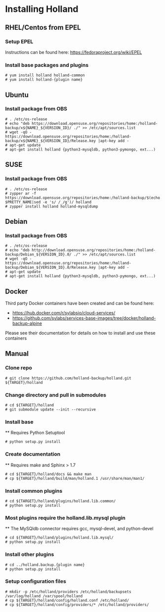 # Installing Holland
## RHEL/Centos from EPEL
### Setup EPEL
Instructions can be found here: https://fedoraproject.org/wiki/EPEL
### Install base packages and plugins
```
# yum install holland holland-common
# yum install holland-{plugin name}
```

## Ubuntu
### Install package from OBS
```
# . /etc/os-release
# echo "deb https://download.opensuse.org/repositories/home:/holland-backup/x${NAME}_${VERSION_ID}/ ./" >> /etc/apt/sources.list
# wget -qO -  https://download.opensuse.org/repositories/home:/holland-backup/x${NAME}_${VERSION_ID}/Release.key |apt-key add -
# apt-get update
# apt-get install holland {python3-mysqldb, python3-pymongo, ext...)
  ```

## SUSE
### Install package from OBS
```
# . /etc/os-release
# zypper ar -f https://download.opensuse.org/repositories/home:/holland-backup/$(echo $PRETTY_NAME|sed -e 's/ /_/g')/ holland
# zypper install holland holland-mysqldump
  ```

## Debian
### Install package from OBS
```
# . /etc/os-release
# echo "deb http://download.opensuse.org/repositories/home:/holland-backup/Debian_${VERSION_ID}.0/ ./" >> /etc/apt/sources.list
# wget -qO -  https://download.opensuse.org/repositories/home:/holland-backup/Debian_${VERSION_ID}.0/Release.key |apt-key add -
# apt-get update
# apt-get install holland {python3-mysqldb, python3-pymongo, ext...)
```

## Docker
Third party Docker containers have been created and can be found here:
* https://hub.docker.com/r/sylabsio/cloud-services/
* https://github.com/sylabs/services-base-images/tree/docker/holland-backup-alpine

Please see their documentation for details on how to install and use these containers

## Manual
### Clone repo
```
# git clone https://github.com/holland-backup/holland.git ${TARGET}/holland
```

### Change directory and pull in submodules
```
# cd ${TARGET}/holland
# git submodule update --init --recursive
```

### Install base
** Requires Python Setuptool
```
# python setup.py install
```

### Create documentation
** Requires make and Sphinx > 1.7
```
# cd ${TARGET}/holland/docs && make man
# cp ${TARGET}/holland/build/man/holland.1 /usr/share/man/man1/
```

### Install common plugins
```
# cd ${TARGET}/holland/plugins/holland.lib.common/
# python setup.py install
```

### Most plugins require the holland.lib.mysql plugin
** The MySQldb connector requires gcc, mysql-devel, and python-devel
```
# cd ${TARGET}/holland/plugins/holland.lib.mysql/
# python setup.py install
```

### Install other plugins
```
# cd ../holland.backup.{plugin name}
# python setup.py install
```

### Setup configuration files
```
# mkdir -p /etc/holland/providers /etc/holland/backupsets /var/log/holland /var/spool/holland
# cp ${TARGET}/holland/config/holland.conf /etc/holland/
# cp ${TARGET}/holland/config/providers/* /etc/holland/providers/
```
